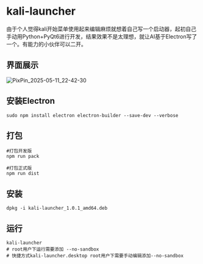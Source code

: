 # kali-launcher

由于个人觉得kali开始菜单使用起来编辑麻烦就想着自己写一个启动器，起初自己手动用Python+PyQt6进行开发，结果效果不是太理想，就让AI基于Electron写了一个。有能力的小伙伴可以二开。

## 界面展示
![PixPin_2025-05-11_22-42-30](https://github.com/user-attachments/assets/74c2cbea-26e5-4ac3-8718-a47a80de3ab2)

## 安装Electron

```
sudo npm install electron electron-builder --save-dev --verbose
```



## 打包

```
#打包开发版
npm run pack

#打包正式版
npm run dist
```

## 安装
```
dpkg -i kali-launcher_1.0.1_amd64.deb

```

## 运行
```
kali-launcher
# root用户下运行需要添加 --no-sandbox
# 快捷方式kali-launcher.desktop root用户下需要手动编辑添加--no-sandbox
```


